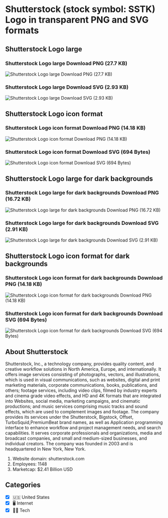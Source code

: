 # Shutterstock (stock symbol: SSTK) Logo in transparent PNG and SVG formats

## Shutterstock Logo large

### Shutterstock Logo large Download PNG (27.7 KB)

![Shutterstock Logo large Download PNG (27.7 KB)](/img/orig/SSTK_BIG-e76ddd7a.png)

### Shutterstock Logo large Download SVG (2.93 KB)

![Shutterstock Logo large Download SVG (2.93 KB)](/img/orig/SSTK_BIG-eef6e531.svg)

## Shutterstock Logo icon format

### Shutterstock Logo icon format Download PNG (14.18 KB)

![Shutterstock Logo icon format Download PNG (14.18 KB)](/img/orig/SSTK-cd55a813.png)

### Shutterstock Logo icon format Download SVG (694 Bytes)

![Shutterstock Logo icon format Download SVG (694 Bytes)](/img/orig/SSTK-82c4d814.svg)

## Shutterstock Logo large for dark backgrounds

### Shutterstock Logo large for dark backgrounds Download PNG (16.72 KB)

![Shutterstock Logo large for dark backgrounds Download PNG (16.72 KB)](/img/orig/SSTK_BIG.D-65a29a23.png)

### Shutterstock Logo large for dark backgrounds Download SVG (2.91 KB)

![Shutterstock Logo large for dark backgrounds Download SVG (2.91 KB)](/img/orig/SSTK_BIG.D-330ede42.svg)

## Shutterstock Logo icon format for dark backgrounds

### Shutterstock Logo icon format for dark backgrounds Download PNG (14.18 KB)

![Shutterstock Logo icon format for dark backgrounds Download PNG (14.18 KB)](/img/orig/SSTK.D-72f60d81.png)

### Shutterstock Logo icon format for dark backgrounds Download SVG (694 Bytes)

![Shutterstock Logo icon format for dark backgrounds Download SVG (694 Bytes)](/img/orig/SSTK.D-0bb6877f.svg)

## About Shutterstock

Shutterstock, Inc., a technology company, provides quality content, and creative workflow solutions in North America, Europe, and internationally. It offers image services consisting of photographs, vectors, and illustrations, which is used in visual communications, such as websites, digital and print marketing materials, corporate communications, books, publications, and others; footage services, including video clips, filmed by industry experts and cinema grade video effects, and HD and 4K formats that are integrated into Websites, social media, marketing campaigns, and cinematic productions; and music services comprising music tracks and sound effects, which are used to complement images and footage. The company provides its services under the Shutterstock, Bigstock, Offset, TurboSquid,PremiumBeat brand names, as well as Application programming interface to enhance workflow and project management needs, and search capabilities. It serves corporate professionals and organizations, media and broadcast companies, and small and medium-sized businesses, and individual creators. The company was founded in 2003 and is headquartered in New York, New York.

1. Website domain: shutterstock.com
2. Employees: 1148
3. Marketcap: $2.41 Billion USD


## Categories
- [x] 🇺🇸 United States
- [x] 🖥️ Internet
- [x] 👩‍💻 Tech
